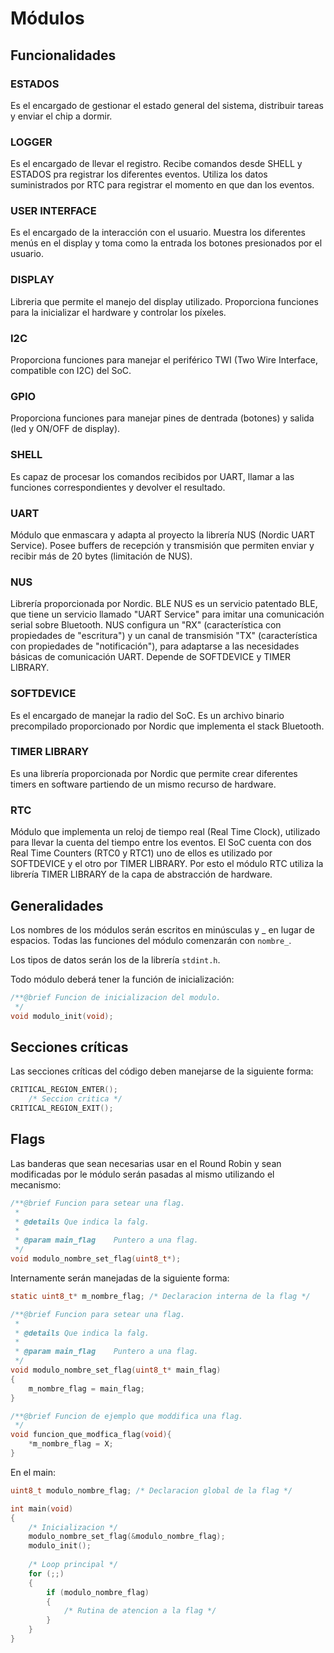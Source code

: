 # Módulos


## Funcionalidades

### ESTADOS

Es el encargado de gestionar el estado general del sistema, distribuir tareas y enviar el chip a dormir.

### LOGGER

Es el encargado de llevar el registro. 
Recibe comandos desde SHELL y ESTADOS pra registrar los diferentes eventos.
Utiliza los datos suministrados por RTC para registrar el momento en que dan los eventos.

### USER INTERFACE

Es el encargado de la interacción con el usuario. Muestra los diferentes menús en el display y toma como la entrada los botones presionados por el usuario.

### DISPLAY

Libreria que permite el manejo del display utilizado.
Proporciona funciones para la inicializar el hardware y controlar los píxeles.

### I2C

Proporciona funciones para manejar el periférico TWI (Two Wire Interface, compatible con I2C) del SoC.

### GPIO

Proporciona funciones para manejar pines de dentrada (botones) y salida (led y ON/OFF de display).

### SHELL

Es capaz de procesar los comandos recibidos por UART, llamar a las funciones correspondientes y devolver el resultado.

### UART

Módulo que enmascara y adapta al proyecto la librería NUS (Nordic UART Service).
Posee buffers de recepción y transmisión que permiten enviar y recibir más de 20 bytes (limitación de NUS).

### NUS

Librería proporcionada por Nordic.
BLE NUS es un servicio patentado BLE, que tiene un servicio llamado "UART Service" para imitar una comunicación serial sobre Bluetooth.
NUS configura un "RX" (característica con propiedades de "escritura") y un canal de transmisión "TX" (característica con propiedades de "notificación"), para adaptarse a las necesidades básicas de comunicación UART.
Depende de SOFTDEVICE y TIMER LIBRARY.

### SOFTDEVICE

Es el encargado de manejar la radio del SoC.
Es un archivo binario precompilado proporcionado por Nordic que implementa el stack Bluetooth.

### TIMER LIBRARY

Es una librería proporcionada por Nordic que permite crear diferentes timers en software partiendo de un mismo recurso de hardware.

### RTC

Módulo que implementa un reloj de tiempo real (Real Time Clock), utilizado para llevar la cuenta del tiempo entre los eventos.
El SoC cuenta con dos Real Time Counters (RTC0 y RTC1) uno de ellos es utilizado por SOFTDEVICE y el otro por TIMER LIBRARY.
Por esto el módulo RTC utiliza la librería TIMER LIBRARY de la capa de abstracción de hardware.

## Generalidades
Los nombres de los módulos serán escritos en minúsculas y _ en lugar de espacios. Todas las funciones del módulo comenzarán con ```nombre_```.

Los tipos de datos serán los de la librería ```stdint.h```.

Todo módulo deberá tener la función de inicialización:

```c
/**@brief Funcion de inicializacion del modulo.
 */
void modulo_init(void);
```

## Secciones críticas

Las secciones críticas del código deben manejarse de la siguiente forma:


```c
CRITICAL_REGION_ENTER();
    /* Seccion critica */
CRITICAL_REGION_EXIT();
```

## Flags

Las banderas que sean necesarias usar en el Round Robin y sean modificadas por le módulo serán pasadas al mismo utilizando el mecanismo:

```c
/**@brief Funcion para setear una flag.
 *
 * @details Que indica la falg.
 *
 * @param main_flag    Puntero a una flag.
 */
void modulo_nombre_set_flag(uint8_t*);
```

Internamente serán manejadas de la siguiente forma:

```c
static uint8_t* m_nombre_flag; /* Declaracion interna de la flag */

/**@brief Funcion para setear una flag.
 *
 * @details Que indica la falg.
 *
 * @param main_flag    Puntero a una flag.
 */
void modulo_nombre_set_flag(uint8_t* main_flag)
{
    m_nombre_flag = main_flag;
}

/**@brief Funcion de ejemplo que moddifica una flag.
 */
void funcion_que_modfica_flag(void){
    *m_nombre_flag = X;
}
```

En el main:

```c
uint8_t modulo_nombre_flag; /* Declaracion global de la flag */

int main(void)
{
    /* Inicializacion */
    modulo_nombre_set_flag(&modulo_nombre_flag);
    modulo_init();
    
    /* Loop principal */
    for (;;)
    {
        if (modulo_nombre_flag)
        {
            /* Rutina de atencion a la flag */
        }
    }
}
```

